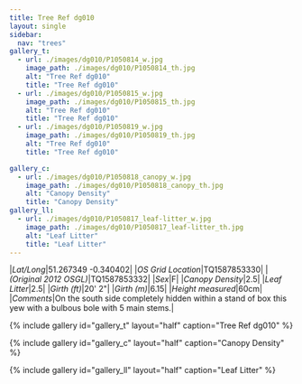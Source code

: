 ```yaml
---
title: Tree Ref dg010
layout: single
sidebar:
  nav: "trees"
gallery_t: 
  - url: ./images/dg010/P1050814_w.jpg
    image_path: ./images/dg010/P1050814_th.jpg
    alt: "Tree Ref dg010"
    title: "Tree Ref dg010"
  - url: ./images/dg010/P1050815_w.jpg
    image_path: ./images/dg010/P1050815_th.jpg
    alt: "Tree Ref dg010"
    title: "Tree Ref dg010"
  - url: ./images/dg010/P1050819_w.jpg
    image_path: ./images/dg010/P1050819_th.jpg
    alt: "Tree Ref dg010"
    title: "Tree Ref dg010"

gallery_c:
  - url: ./images/dg010/P1050818_canopy_w.jpg
    image_path: ./images/dg010/P1050818_canopy_th.jpg
    alt: "Canopy Density"
    title: "Canopy Density"
gallery_ll:
  - url: ./images/dg010/P1050817_leaf-litter_w.jpg
    image_path: ./images/dg010/P1050817_leaf-litter_th.jpg
    alt: "Leaf Litter"
    title: "Leaf Litter"
---
```


|*Lat/Long*|51.267349 -0.340402|
|*OS Grid Location*|TQ1587853330|
|*(Original 2012 OSGL)*|TQ1587853332|
|*Sex*|F|
|*Canopy Density*|2.5|
|*Leaf Litter*|2.5|
|*Girth (ft)*|20' 2"|
|*Girth (m)*|6.15|
|*Height measured*|60cm|
|*Comments*|On the south side completely hidden within a stand of box this yew with a bulbous bole with 5 main stems.|

{% include gallery id="gallery_t" layout="half" caption="Tree Ref dg010" %}

{% include gallery id="gallery_c" layout="half" caption="Canopy Density" %}

{% include gallery id="gallery_ll" layout="half" caption="Leaf Litter" %}


